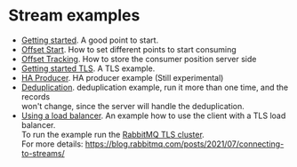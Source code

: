 Stream examples
===

 - [Getting started](./getting_started.go). A good point to start.
 - [Offset Start](./offsetStart/offset.go). How to set different points to start consuming
 - [Offset Tracking](./offsetTracking/offsetTracking.go). How to store the consumer position server side
 - [Getting started TLS](./tls/getting_started_tls.go). A TLS example.
 - [HA Producer](./haProducer/producer.go). HA producer example (Still experimental)
 - [Deduplication](./deduplication/deduplication.go). deduplication example, run it more than one time, and the records <br />
   won't change, since the server will handle the deduplication.
 - [Using a load balancer](./proxy/proxy.go). An example how to use the client with a TLS load balancer.<br />
   To run the example run the [RabbitMQ TLS cluster](../compose). <br />
   For more details: https://blog.rabbitmq.com/posts/2021/07/connecting-to-streams/
